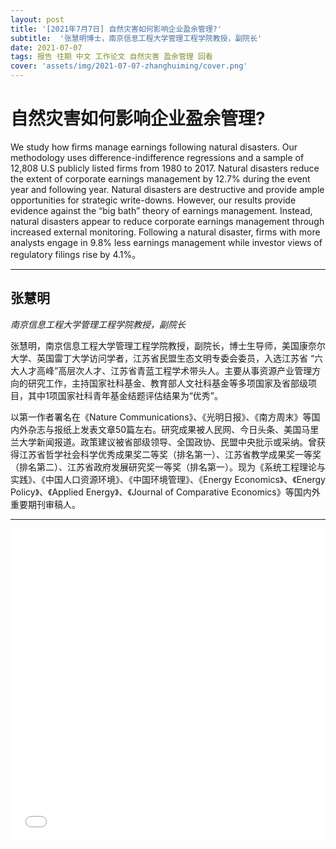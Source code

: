 ```yaml
---
layout: post
title: '[2021年7月7日] 自然灾害如何影响企业盈余管理?'
subtitle:  '张慧明博士，南京信息工程大学管理工程学院教授，副院长'
date: 2021-07-07
tags: 报告 往期 中文 工作论文 自然灾害 盈余管理 回看
cover: 'assets/img/2021-07-07-zhanghuiming/cover.png'
---
```


# 自然灾害如何影响企业盈余管理?

We study how firms manage earnings following natural disasters. Our methodology uses difference-indifference regressions and a sample of 12,808 U.S publicly listed firms from 1980 to 2017. Natural disasters reduce the extent of corporate earnings management by 12.7% during the event year and following year. Natural disasters are destructive and provide ample opportunities for strategic write-downs. However, our results provide evidence against the “big bath” theory of earnings management. Instead, natural disasters appear to reduce corporate earnings management through increased external monitoring. Following a natural disaster, firms with more analysts engage in 9.8% less earnings management while investor views of regulatory filings rise by 4.1%。


----------

## 张慧明

*南京信息工程大学管理工程学院教授，副院长*

张慧明，南京信息工程大学管理工程学院教授，副院长，博士生导师，美国康奈尔大学、英国雷丁大学访问学者，江苏省民盟生态文明专委会委员，入选江苏省 “六大人才高峰”高层次人才、江苏省青蓝工程学术带头人。主要从事资源产业管理方向的研究工作，主持国家社科基金、教育部人文社科基金等多项国家及省部级项目，其中1项国家社科青年基金结题评估结果为“优秀”。

以第一作者署名在《Nature Communications》、《光明日报》、《南方周末》等国内外杂志与报纸上发表文章50篇左右。研究成果被人民网、今日头条、美国马里兰大学新闻报道。政策建议被省部级领导、全国政协、民盟中央批示或采纳。曾获得江苏省哲学社会科学优秀成果奖二等奖（排名第一）、江苏省教学成果奖一等奖（排名第二）、江苏省政府发展研究奖一等奖（排名第一）。现为《系统工程理论与实践》、《中国人口资源环境》、《中国环境管理》、《Energy Economics》、《Energy Policy》、《Applied Energy》、《Journal of Comparative Economics》等国内外重要期刊审稿人。


-----------

<iframe style="width: 100%;height: 500px;" src="//player.bilibili.com/player.html?aid=589109411&bvid=BV1hB4y1N7A4&cid=366275689&page=1" scrolling="no" border="0" frameborder="no" framespacing="0" allowfullscreen="true"> </iframe>